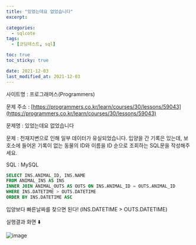 ```yaml
---
title: "있었는데요 없었습니다"
excerpt:

categories:
  - sqlcote
tags:
  - [코딩테스트, sql]

toc: true
toc_sticky: true

date: 2021-12-03
last_modified_at: 2021-12-03
---
```


사이트명 : 프로그래머스(Programmers)

문제 주소 : [https://programmers.co.kr/learn/courses/30/lessons/59043](https://programmers.co.kr/learn/courses/30/lessons/59043)

문제명 : 있었는데요 없었습니다

문제 : 천재지변으로 인해 일부 데이터가 유실되었습니다. 입양을 간 기록은 있는데, 보호소에 들어온 기록이 없는 동물의 ID와 이름을 ID 순으로 조회하는 SQL문을 작성해주세요.

SQL : MySQL

```sql
SELECT INS.ANIMAL_ID, INS.NAME
FROM ANIMAL_INS AS INS
INNER JOIN ANIMAL_OUTS AS OUTS ON INS.ANIMAL_ID = OUTS.ANIMAL_ID
WHERE INS.DATETIME > OUTS.DATETIME
ORDER BY INS.DATETIME ASC
```

입양보다 빠른날짜를 찾으면 된다! (INS.DATETIME > OUTS.DATETIME)

실행결과 화면 ⬇️

![image](https://user-images.githubusercontent.com/43924464/144545614-2946069a-2a47-4bd8-9a0e-bf523f80ba1a.png)
